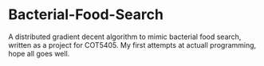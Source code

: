 # Bacterial-Food-Search
A distributed gradient decent algorithm to mimic bacterial food search, written as a project for COT5405. 
My first attempts at actuall programming, hope all goes well.
